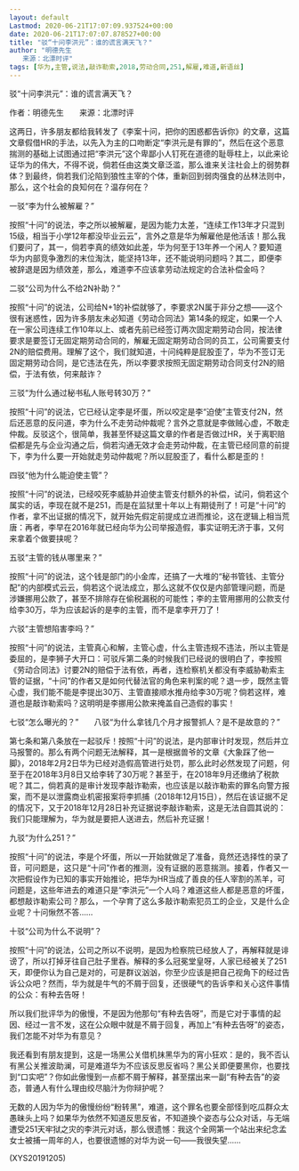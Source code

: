 ```yaml
---
layout: default
Lastmod: 2020-06-21T17:07:09.937524+00:00
date: 2020-06-21T17:07:07.878527+00:00
title: "驳“十问李洪元”：谁的谎言满天飞？"
author: "明德先生
　　来源：北漂时评"
tags: [华为,主管,说法,敲诈勒索,2018,劳动合同,251,解雇,难道,新语丝]
---
```


驳“十问李洪元”：谁的谎言满天飞？

作者：明德先生　　来源：北漂时评

这两日，许多朋友都给我转发了《李案十问，把你的困惑都告诉你》的文章，这篇文章假借HR的手法，以先入为主的口吻断定“李洪元是有罪的”，然后在这个恶意揣测的基础上试图通过把“李洪元”这个卑鄙小人钉死在道德的耻辱柱上，以此来论证华为的伟大，不得不说，倘若任由这类文章泛滥，那么谁来关注社会上的弱势群体？到最终，倘若我们沦陷到狼性主宰的个体，重新回到弱肉强食的丛林法则中，那么，这个社会的良知何在？温存何在？

一驳“李为什么被解雇？”

按照“十问”的说法，李之所以被解雇，是因为能力太差，“连续工作13年才只混到15级，相当于小学12年都没毕业云云”，言外之意是华为解雇他是他活该！那么我们要问了，其一，倘若李真的绩效如此差，华为何至于13年养一个闲人？要知道华为内部竞争激烈的末位淘汰，能坚持13年，还不能说明问题吗？其二，即便李被辞退是因为绩效差，那么，难道李不应该拿劳动法规定的合法补偿金吗？

二驳“公司为什么不给2N补助？”

按照“十问”的说法，公司给N+1的补偿就够了，李要求2N属于非分之想——这个很有迷惑性，因为许多朋友未必知道《劳动合同法》第14条的规定，如果一个人在一家公司连续工作10年以上、或者先前已经签订两次固定期劳动合同，按法律要求是要签订无固定期劳动合同的，解雇无固定期劳动合同的员工，公司需要支付2N的赔偿费用。理解了这个，我们就知道，十问纯粹是屁股歪了，华为不签订无固定期劳动合同，是它违法在先，所以李要求按照无固定期劳动合同支付2N的赔偿，于法有依，何来敲诈？

三驳“为什么通过秘书私人账号转30万？”

按照“十问”的说法，它已经认定李是坏蛋，所以咬定是李“迫使”主管支付2N，然后还恶意的反问道，李为什么不走劳动仲裁呢？言外之意就是李做贼心虚，不敢走仲裁。反驳这个，很简单，我甚至怀疑这篇文章的作者是否做过HR，关于离职赔偿都是先与企业沟通之后，倘若沟通无效才会走劳动仲裁，在主管已经同意的前提下，李为什么要一开始就走劳动仲裁呢？所以屁股歪了，看什么都是歪的！

四驳“他为什么能迫使主管”？

按照“十问”的说法，已经咬死李威胁并迫使主管支付额外的补偿，试问，倘若这个属实的话，李现在就不是251，而是在监狱里十年以上有期徒刑了！可是“十问”的作者，拿不出证据的情况下，就开始先假定前提成立进而推论，这在逻辑上相当荒唐：再者，李早在2016年就已经向华为公司举报造假，事实证明无济于事，又何来拿着个做要挟呢？

五驳“主管的钱从哪里来？”

按照“十问”的说法，这个钱是部门的小金库，还搞了一大堆的“秘书管钱、主管分配”的内部模式云云，倘若这个说法成立，那么这就不仅仅是内部管理问题，而是涉嫌挪用公款了，甚至不排除存在偷税漏税的可能性；李的主管用挪用的公款支付给李30万，华为应该起诉的是李的主管，而不是拿李开刀了！

六驳“主管想陷害李吗？”

按照“十问”的说法，主管真心和解，主管心虚，什么主管违规不违法，所以主管是委屈的，是李狮子大开口：可驳斥第二条的时候我们已经说的很明白了，李按照《劳动合同法》讨要2N的赔偿于法有依，再者，连检察机关都没有李威胁勒索主管的证据，“十问”的作者又是如何代替法官的角色来判案的呢？退一步，既然主管心虚，我们能不能是李提出30万、主管直接顺水推舟给李30万呢？倘若这样，难道也是敲诈勒索吗？这明明是李挪用公款来掩盖自己造假的事实！

七驳“怎么曝光的？”　　八驳“为什么拿钱几个月才报警抓人？是不是故意的？”

第七条和第八条放在一起驳斥！按照“十问”的说法，是内部审计时发现，然后并立马报警的。那么有两个问题无法解释，其一是根据兽爷的文章《大象踩了他一脚》，2018年2月2日华为已经对造假高管进行处罚，那么此时必然发现了问题，何至于在2018年3月8日又给李转了30万呢？甚至于，在2018年9月还缴纳了税款呢？其二，倘若真的是审计发现李敲诈勒索，也应该是以敲诈勒索的罪名向警方报案，而不是以泄露商业机密报案将李抓捕（2018年12月15日），然后在该证据不足的情况下，又于2018年12月28日补充证据说李敲诈勒索，这是无法自圆其说的：我们只能理解为，华为就是要把人送进去，然后补充证据！

九驳“为什么251？”

按照“十问”的说法，李是个坏蛋，所以一开始就做足了准备，竟然还选择性的录了音，可问题是，这只是“十问”作者的推测，没有证据的恶意揣测。接着，作者又一次把假设作为已知的事实开始推论，把华为HR当成了善良的任人宰割的羔羊，可问题是，这些年进去的难道只是“李洪元”一个人吗？难道这些人都是恶意的坏蛋，都想敲诈勒索公司？那么，一个孕育了这么多敲诈勒索犯员工的企业，又是什么企业呢？十问愀然不答……

十驳“公司为什么不说明”？

按照“十问”的说法，公司之所以不说明，是因为检察院已经放人了，再解释就是诽谤了，所以打掉牙往自己肚子里吞。解释的多么冠冕堂皇呀，人家已经被关了251天，即便你认为自己是对的，可是群议汹汹，你至少应该是把自己视角下的经过告诉公众吧？然而，华为就是牛气的不屑于回复，还很硬气的告诉李和关心这件事情的公众：有种去告呀！

所以我们批评华为的傲慢，不是因为他那句“有种去告呀”，而是它对于事情的起因、经过一言不发，这在公众眼中就是不屑于回复，再加上“有种去告呀”的姿态，我们怎能不对华为有意见？

我还看到有朋友提到，这是一场黑公关借机抹黑华为的宵小狂欢：是的，我不否认有黑公关推波助澜，可是难道华为不应该反思反省吗？黑公关即便要黑你，也要找到“口实吧”？你如此傲慢到一点都不屑于解释，甚至摆出来一副“有种去告”的姿态，普通人有什么理由绞尽脑汁为你辩护呢？

无数的人因为华为的傲慢纷纷“粉转黑”，难道，这个罪名也要全部怪到吃瓜群众太愚昧头上吗？如果华为依然不知道反思反省，不知道换个姿态与公众对话，与无端遭受251天牢狱之灾的李洪元对话，那么很遗憾：我这个全网第一个站出来纪念孟女士被捕一周年的人，也要很遗憾的对华为说一句——我很失望……

(XYS20191205)

